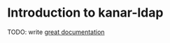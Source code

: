 # Introduction to kanar-ldap

TODO: write [great documentation](http://jacobian.org/writing/what-to-write/)
